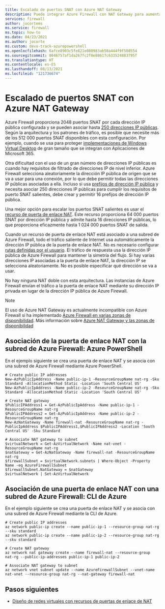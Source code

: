 ```yaml
---
title: Escalado de puertos SNAT con Azure NAT Gateway
description: Puede integrar Azure Firewall con NAT Gateway para aumentar los puertos SNAT.
services: firewall
author: jocortems
ms.service: firewall
ms.topic: how-to
ms.date: 04/23/2021
ms.author: jocorte
ms.custom: devx-track-azurepowershell
ms.openlocfilehash: 6afce8903c5fe821e080983ab50a444f9f508554
ms.sourcegitcommit: 0046757af1da267fc2f0e88617c633524883795f
ms.translationtype: HT
ms.contentlocale: es-ES
ms.lasthandoff: 08/13/2021
ms.locfileid: "121736674"
---
```

# <a name="scale-snat-ports-with-azure-nat-gateway"></a>Escalado de puertos SNAT con Azure NAT Gateway

Azure Firewall proporciona 2048 puertos SNAT por cada dirección IP pública configurada y se pueden asociar hasta [250 direcciones IP públicas](./deploy-multi-public-ip-powershell.md). Según la arquitectura y los patrones de tráfico, es posible que necesite más de los 512 000 puertos SNAT disponibles con esta configuración. Por ejemplo, cuando se usa para proteger [implementaciones de Windows Virtual Desktop](./protect-windows-virtual-desktop.md) de gran tamaño que se integran con Aplicaciones de Microsoft 365.

Otra dificultad con el uso de un gran número de direcciones IP públicas es cuando hay requisitos de filtrado de direcciones IP de nivel inferior. Azure Firewall selecciona aleatoriamente la dirección IP pública de origen que se va a usar para una conexión, por lo que debe permitir todas las direcciones IP públicas asociadas a ella. Incluso si usa [prefijos de dirección IP pública](../virtual-network/public-ip-address-prefix.md) y necesita asociar 250 direcciones IP públicas para cumplir los requisitos de puerto SNAT salientes, debe crear y permitir 16 prefijos de dirección IP pública.

Una mejor opción para escalar los puertos SNAT salientes es usar el [recurso de puerta de enlace NAT](../virtual-network/nat-gateway/nat-overview.md). Este recurso proporciona 64 000 puertos SNAT por dirección IP pública y admite hasta 16 direcciones IP públicas, lo que proporciona eficazmente hasta 1 024 000 puertos SNAT de salida.

Cuando un recurso de puerta de enlace NAT está asociado a una subred de Azure Firewall, todo el tráfico saliente de Internet usa automáticamente la dirección IP pública de la puerta de enlace NAT. No es necesario configurar [rutas definidas por el usuario](../virtual-network/tutorial-create-route-table-portal.md). El tráfico de respuesta usa la dirección IP pública de Azure Firewall para mantener la simetría del flujo. Si hay varias direcciones IP asociadas a la puerta de enlace NAT, la dirección IP se selecciona aleatoriamente. No es posible especificar qué dirección se va a usar.

No hay ninguna NAT doble con esta arquitectura. Las instancias de Azure Firewall envían el tráfico a la puerta de enlace NAT mediante su dirección IP privada en lugar de la dirección IP pública de Azure Firewall.

> [!NOTE]
> El uso de Azure NAT Gateway es actualmente incompatible con Azure Firewall si ha implementado [Azure Firewall en varias zonas de disponibilidad](deploy-availability-zone-powershell.md). Más información sobre [Azure NAT Gateway y las zonas de disponibilidad](../virtual-network/nat-gateway/nat-gateway-resource.md#cross-zone-outbound-scenarios-not-supported)

## <a name="associate-nat-gateway-with-azure-firewall-subnet---azure-powershell"></a>Asociación de la puerta de enlace NAT con la subred de Azure Firewall: Azure PowerShell

En el ejemplo siguiente se crea una puerta de enlace NAT y se asocia con una subred de Azure Firewall mediante Azure PowerShell.

```azurepowershell-interactive
# Create public IP addresses
New-AzPublicIpAddress -Name public-ip-1 -ResourceGroupName nat-rg -Sku Standard -AllocationMethod Static -Location 'South Central US'
New-AzPublicIpAddress -Name public-ip-2 -ResourceGroupName nat-rg -Sku Standard -AllocationMethod Static -Location 'South Central US'

# Create NAT gateway
$PublicIPAddress1 = Get-AzPublicIpAddress -Name public-ip-1 -ResourceGroupName nat-rg
$PublicIPAddress2 = Get-AzPublicIpAddress -Name public-ip-2 -ResourceGroupName nat-rg
New-AzNatGateway -Name firewall-nat -ResourceGroupName nat-rg -PublicIpAddress $PublicIPAddress1,$PublicIPAddress2 -Location 'South Central US' -Sku Standard

# Associate NAT gateway to subnet
$virtualNetwork = Get-AzVirtualNetwork -Name nat-vnet -ResourceGroupName nat-rg
$natGateway = Get-AzNatGateway -Name firewall-nat -ResourceGroupName nat-rg
$firewallSubnet = $virtualNetwork.subnets | Where-Object -Property Name -eq AzureFirewallSubnet
$firewallSubnet.NatGateway = $natGateway
$virtualNetwork | Set-AzVirtualNetwork
```

## <a name="associate-nat-gateway-with-azure-firewall-subnet---azure-cli"></a>Asociación de una puerta de enlace NAT con una subred de Azure Firewall: CLI de Azure

En el ejemplo siguiente se crea una puerta de enlace NAT y se asocia con una subred de Azure Firewall mediante la CLI de Azure.

```azurecli-interactive
# Create public IP addresses
az network public-ip create --name public-ip-1 --resource-group nat-rg --sku standard
az network public-ip create --name public-ip-2 --resource-group nat-rg --sku standard

# Create NAT gateway
az network nat gateway create --name firewall-nat --resource-group nat-rg --public-ip-addresses public-ip-1 public-ip-2

# Associate NAT gateway to subnet
az network vnet subnet update --name AzureFirewallSubnet --vnet-name nat-vnet --resource-group nat-rg --nat-gateway firewall-nat
```

## <a name="next-steps"></a>Pasos siguientes

- [Diseño de redes virtuales con recursos de puertas de enlace de NAT](../virtual-network/nat-gateway/nat-gateway-resource.md)

